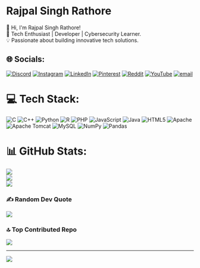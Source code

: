 #  Rajpal Singh Rathore
👋 Hi, I'm Rajpal Singh Rathore!<br>🚀 Tech Enthusiast | Developer | Cybersecurity Learner.<br>💡 Passionate about building innovative tech solutions.


## 🌐 Socials:
[![Discord](https://img.shields.io/badge/Discord-%237289DA.svg?logo=discord&logoColor=white)](https://discord.gg/context._.rajsaa) [![Instagram](https://img.shields.io/badge/Instagram-%23E4405F.svg?logo=Instagram&logoColor=white)](https://instagram.com/rajsa._.rathore) [![LinkedIn](https://img.shields.io/badge/LinkedIn-%230077B5.svg?logo=linkedin&logoColor=white)](https://linkedin.com/in/rajpal-rathore-4293151b6) [![Pinterest](https://img.shields.io/badge/Pinterest-%23E60023.svg?logo=Pinterest&logoColor=white)](https://pinterest.com/rajpalrathore4455) [![Reddit](https://img.shields.io/badge/Reddit-%23FF4500.svg?logo=Reddit&logoColor=white)](https://reddit.com/user/u/Pleasant_Donut858) [![YouTube](https://img.shields.io/badge/YouTube-%23FF0000.svg?logo=YouTube&logoColor=white)](https://youtube.com/@@rajpalsinghrathore8364) [![email](https://img.shields.io/badge/Email-D14836?logo=gmail&logoColor=white)](mailto:rajpalrathore4455@gmail.com) 

# 💻 Tech Stack:
![C](https://img.shields.io/badge/c-%2300599C.svg?style=for-the-badge&logo=c&logoColor=white) ![C++](https://img.shields.io/badge/c++-%2300599C.svg?style=for-the-badge&logo=c%2B%2B&logoColor=white) ![Python](https://img.shields.io/badge/python-3670A0?style=for-the-badge&logo=python&logoColor=ffdd54) ![R](https://img.shields.io/badge/r-%23276DC3.svg?style=for-the-badge&logo=r&logoColor=white) ![PHP](https://img.shields.io/badge/php-%23777BB4.svg?style=for-the-badge&logo=php&logoColor=white) ![JavaScript](https://img.shields.io/badge/javascript-%23323330.svg?style=for-the-badge&logo=javascript&logoColor=%23F7DF1E) ![Java](https://img.shields.io/badge/java-%23ED8B00.svg?style=for-the-badge&logo=openjdk&logoColor=white) ![HTML5](https://img.shields.io/badge/html5-%23E34F26.svg?style=for-the-badge&logo=html5&logoColor=white) ![Apache](https://img.shields.io/badge/apache-%23D42029.svg?style=for-the-badge&logo=apache&logoColor=white) ![Apache Tomcat](https://img.shields.io/badge/apache%20tomcat-%23F8DC75.svg?style=for-the-badge&logo=apache-tomcat&logoColor=black) ![MySQL](https://img.shields.io/badge/mysql-4479A1.svg?style=for-the-badge&logo=mysql&logoColor=white) ![NumPy](https://img.shields.io/badge/numpy-%23013243.svg?style=for-the-badge&logo=numpy&logoColor=white) ![Pandas](https://img.shields.io/badge/pandas-%23150458.svg?style=for-the-badge&logo=pandas&logoColor=white)
# 📊 GitHub Stats:
![](https://github-readme-stats.vercel.app/api?username=Rathore-Rajpal&theme=transparent&hide_border=false&include_all_commits=true&count_private=true)<br/>
![](https://nirzak-streak-stats.vercel.app/?user=Rathore-Rajpal&theme=transparent&hide_border=false)<br/>
![](https://github-readme-stats.vercel.app/api/top-langs/?username=Rathore-Rajpal&theme=transparent&hide_border=false&include_all_commits=true&count_private=true&layout=compact)

### ✍️ Random Dev Quote
![](https://quotes-github-readme.vercel.app/api?type=horizontal&theme=radical)

### 🔝 Top Contributed Repo
![](https://github-contributor-stats.vercel.app/api?username=Rathore-Rajpal&limit=5&theme=dark&combine_all_yearly_contributions=true)

---
[![](https://visitcount.itsvg.in/api?id=Rathore-Rajpal&icon=0&color=0)](https://visitcount.itsvg.in)

<!-- Proudly created with GPRM ( https://gprm.itsvg.in ) -->
